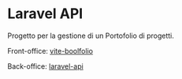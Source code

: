 # Laravel API

Progetto per la gestione di un Portofolio di progetti.

Front-office: [vite-boolfolio](https://github.com/matteobonesini/vite-boolfolio)

Back-office: [laravel-api](https://github.com/matteobonesini/laravel-api)
